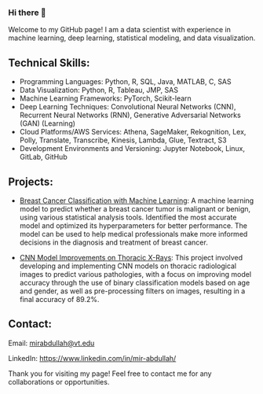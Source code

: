 ### Hi there 👋

Welcome to my GitHub page! I am a data scientist with experience in machine learning, deep learning, statistical modeling, and data visualization.


## Technical Skills:

* Programming Languages: Python, R, SQL, Java, MATLAB, C, SAS
* Data Visualization: Python, R, Tableau, JMP, SAS
* Machine Learning Frameworks: PyTorch, Scikit-learn  
* Deep Learning Techniques: Convolutional Neural Networks (CNN), Recurrent Neural Networks (RNN), Generative Adversarial Networks (GAN) (Learning)
* Cloud Platforms/AWS Services: Athena, SageMaker, Rekognition, Lex, Polly, Translate, Transcribe, Kinesis, Lambda, Glue, Textract, S3
* Development Environments and Versioning: Jupyter Notebook, Linux, GitLab, GitHub
  
## Projects:

* [Breast Cancer Classification with Machine Learning](https://github.com/mir-m-abdullah/data-science-portfolio/tree/main/Breast%20Cancer%20Detection): A machine learning model to predict whether a breast cancer tumor is malignant or benign, using various statistical analysis tools. Identified the most accurate model and optimized its hyperparameters for better performance. The model can be used to help medical professionals make more informed decisions in the diagnosis and treatment of breast cancer.

* [CNN Model Improvements on Thoracic X-Rays](https://arxiv.org/abs/1912.00233): This project involved developing and implementing CNN models on thoracic radiological images to predict various pathologies, with a focus on improving model accuracy through the use of binary classification models based on age and gender, as well as pre-processing filters on images, resulting in a final accuracy of 89.2%.
  
## Contact:

  Email: mirabdullah@vt.edu  
  
  LinkedIn: https://www.linkedin.com/in/mir-abdullah/  
  
Thank you for visiting my page! Feel free to contact me for any collaborations or opportunities.
